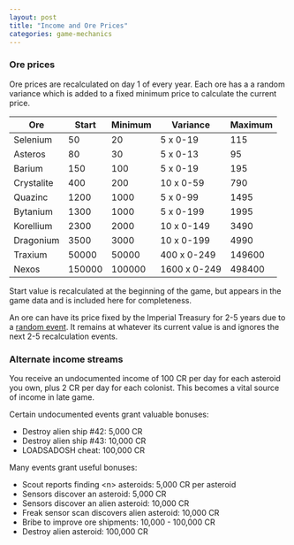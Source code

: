 ```yaml
---
layout: post
title: "Income and Ore Prices"
categories: game-mechanics
---
```


### Ore prices
Ore prices are recalculated on day 1 of every year. Each ore has a
a random variance which is added to a fixed minimum price
to calculate the current price.

| Ore        | Start  | Minimum | Variance     | Maximum |
|------------|--------|---------|--------------|---------|
| Selenium   | 50     | 20      | 5    x 0-19  | 115     |
| Asteros    | 80     | 30      | 5    x 0-13  | 95      |
| Barium     | 150    | 100     | 5    x 0-19  | 195     |
| Crystalite | 400    | 200     | 10   x 0-59  | 790     |
| Quazinc    | 1200   | 1000    | 5    x 0-99  | 1495    |
| Bytanium   | 1300   | 1000    | 5    x 0-199 | 1995    |
| Korellium  | 2300   | 2000    | 10   x 0-149 | 3490    |
| Dragonium  | 3500   | 3000    | 10   x 0-199 | 4990    |
| Traxium    | 50000  | 50000   | 400  x 0-249 | 149600  |
| Nexos      | 150000 | 100000  | 1600 x 0-249 | 498400  |

Start value is recalculated at the beginning of the game, but appears in
the game data and is included here for completeness.

An ore can have its price fixed by the Imperial Treasury for 2-5 years
due to a [random event](random-events.html).
It remains at whatever its current value is
and ignores the next 2-5 recalculation events.

### Alternate income streams
You receive an undocumented income of 100 CR per day for each
asteroid you own, plus 2 CR per day for each colonist. This becomes a
vital source of income in late game.

Certain undocumented events grant valuable bonuses:

- Destroy alien ship #42: 5,000 CR
- Destroy alien ship #43: 10,000 CR
- LOADSADOSH cheat: 100,000 CR

Many events grant useful bonuses:

- Scout reports finding &lt;n&gt; asteroids: 5,000 CR per asteroid
- Sensors discover an asteroid: 5,000 CR
- Sensors discover an alien asteroid: 10,000 CR
- Freak sensor scan discovers alien asteroid: 10,000 CR
- Bribe to improve ore shipments: 10,000 - 100,000 CR
- Destroy alien asteroid: 100,000 CR
